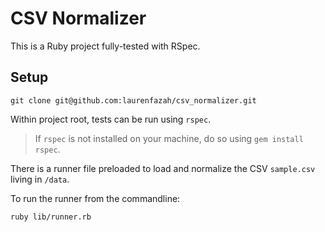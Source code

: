 # CSV Normalizer

This is a Ruby project fully-tested with RSpec.

## Setup

```
git clone git@github.com:laurenfazah/csv_normalizer.git
```

Within project root, tests can be run using `rspec`.

> If `rspec` is not installed on your machine, do so using `gem install rspec`.

There is a runner file preloaded to load and normalize the CSV `sample.csv` living in `/data`.

To run the runner from the commandline:

```
ruby lib/runner.rb
```
